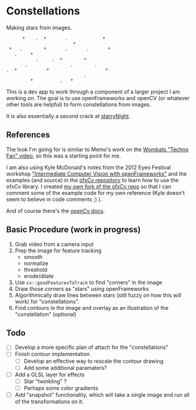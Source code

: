 Constellations
==============

Making stars from images.

		  *    .  *       .             *
	                         *
	 *   .        *       .       .       *
	   .     *
	           .     .  *        *
	       .                .        .
	.  *           *                     *
	                             .
	         *          .   *

This is a dev app to work through a component of a larger project I am working on. The goal is to use openFrameworks
and openCV (or whatever other tools are helpful) to form
constellations from images.

It is also essentially a second crack at [starryNight]().

References
----------

The look I'm going for is similar to Memo's work on the [Wombats "Techno Fan" video](http://memo.tv/archive/the_wombats_techno_fan), so this was a starting point for me.

I am also using Kyle McDonald's notes from the 2012 Eyeo Festival workshop ["Intermediate Computer Vision with openFrameworks"](https://github.com/kylemcdonald/ofxCv/wiki/Intermediate-Computer-Vision-with-openFrameworks) and the examples (and source) in the [ofxCv repository](https://github.com/kylemcdonald/ofxCv) to learn how to use the ofxCv library. I created [my own fork of the ofxCv repo](https://github.com/andyinabox/ofxCv) so that I can comment some of the example code for my own reference (Kyle doesn't seem to believe in code comments ;) ).

And of course there's the [openCv docs](http://docs.opencv.org/modules/refman.html).

Basic Procedure (work in progress)
----------------------------------

1. Grab video from a camera input
2. Prep the image for feature tracking
	* smooth
	* normalize
	* threshold
	* erode/dilate
3. Use `cv::goodFeaturesToTrack` to find "corners" in the image
4. Draw those corners as "stars" using openFrameworks
5. Algorithmically draw lines between stars (still fuzzy on how this will work) for "constellations".
6. Find contours in the image and overlay as an illustration of the "constellation" (optional)

Todo
----
 - [ ] Develop a more specific plan of attach for the "constellations"
 - [ ] Finish contour implementation
	- [ ] Develop an effective way to rescale the contour drawing
	- [ ] Add some additional paramaters?
 - [ ] Add a GLSL layer for effects
	- [ ] Star "twinkling" ?
	- [ ] Perhaps some color gradients	
 - [ ] Add "snapshot" functionality, which will take a single image and run all of the transformations on it.